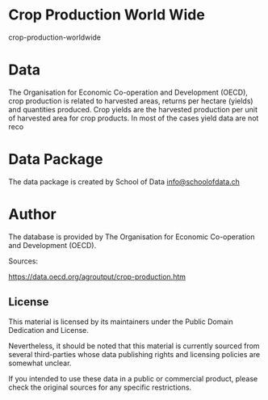 # Crop Production World Wide

crop-production-worldwide

# Data

The Organisation for Economic Co-operation and Development (OECD), crop production is related to harvested areas, returns per hectare (yields) and quantities produced. Crop yields are the harvested production per unit of harvested area for crop products. In most of the cases yield data are not reco


# Data Package

The data package is created by School of Data <info@schoolofdata.ch>

# Author

The database is provided by The Organisation for Economic Co-operation and Development (OECD).

Sources:

https://data.oecd.org/agroutput/crop-production.htm


## License

This material is licensed by its maintainers under the Public Domain Dedication
and License.

Nevertheless, it should be noted that this material is currently sourced from
several third-parties whose data publishing rights and licensing policies are somewhat
unclear.

If you intended to use these data in a public or commercial product, please
check the original sources for any specific restrictions.
